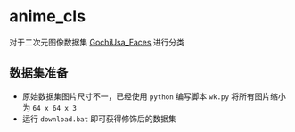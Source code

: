 # anime_cls
对于二次元图像数据集 [GochiUsa_Faces](https://www.kaggle.com/datasets/rignak/gochiusa-faces) 进行分类

## 数据集准备
* 原始数据集图片尺寸不一，已经使用 `python` 编写脚本 `wk.py` 将所有图片缩小为 `64 x 64 x 3`
* 运行 `download.bat` 即可获得修饰后的数据集
